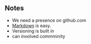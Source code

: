 ## Notes

* We need a presence on github.com
* [Markdown](https://docs.github.com/en/github/writing-on-github/getting-started-with-writing-and-formatting-on-github/basic-writing-and-formatting-syntax) is easy.
* Versioning is built in
* can involved commminity


